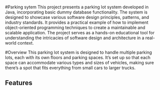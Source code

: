 #Parking sytem
This project presents a parking lot system developed in Java, incorporating basic dummy database functionality. The system is designed to showcase various software design principles, patterns, and industry standards. It provides a practical example of how to implement object-oriented programming techniques to create a maintainable and scalable application. The project serves as a hands-on educational tool for understanding the intricacies of software design and architecture in a real-world context.

#Overview
This parking lot system is designed to handle multiple parking lots, each with its own floors and parking spaces. It’s set up so that each space can accommodate various types and sizes of vehicles, making sure there’s a spot that fits everything from small cars to larger trucks.


## Features
